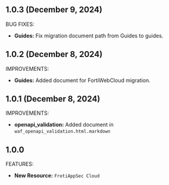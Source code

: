## 1.0.3 (December 9, 2024)

BUG FIXES:

* **Guides:** Fix migration document path from Guides to guides.

## 1.0.2 (December 8, 2024)

IMPROVEMENTS:

* **Guides:** Added document for FortiWebCloud migration.


## 1.0.1 (December 8, 2024)

IMPROVEMENTS:

* **openapi_validation:** Added document in `waf_openapi_validation.html.markdown`


## 1.0.0

FEATURES:

* **New Resource:** `FrotiAppSec Cloud`